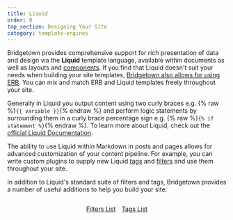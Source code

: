 ```yaml
---
title: Liquid
order: 0
top_section: Designing Your Site
category: template-engines
---
```


Bridgetown provides comprehensive support for rich presentation of data and design via the **Liquid** template language, available within documents as well as layouts and [components](/docs/components). If you find that Liquid doesn't suit your needs when building your site templates, [Bridgetown also allows for using <abbr title="Embedded RuBy">ERB</abbr>](/docs/template-engines/erb-and-beyond). You can mix and match ERB and Liquid templates freely throughout your site.

Generally in Liquid you output content using two curly braces e.g.
{% raw %}`{{ variable }}`{% endraw %} and perform logic statements by
surrounding them in a curly brace percentage sign e.g.
{% raw %}`{% if statement %}`{% endraw %}. To learn more about Liquid, check
out the [official Liquid Documentation](https://shopify.github.io/liquid/).

The ability to use Liquid within Markdown in posts and pages allows for advanced customization of your content pipeline. For example, you can write custom plugins to supply new Liquid [tags](/docs/plugins/tags) and [filters](/docs/plugins/filters) and use them throughout your site.

In addition to Liquid's standard suite of filters and tags, Bridgetown provides a number of useful additions to help you build your site:

<p style="margin-top:2em; display:flex; gap:1em; justify-content:center">
  <a href="/docs/liquid/filters">
    <sl-button variant="primary" outline>
      Filters List
      <sl-icon slot="suffix" library="remixicon" name="system/arrow-right-s-fill"></sl-icon>
    </sl-button>
  </a>
  <a href="/docs/liquid/tags">
    <sl-button variant="primary" outline>
      Tags List
      <sl-icon slot="suffix" library="remixicon" name="system/arrow-right-s-fill"></sl-icon>
    </sl-button>
  </a>
</p>
